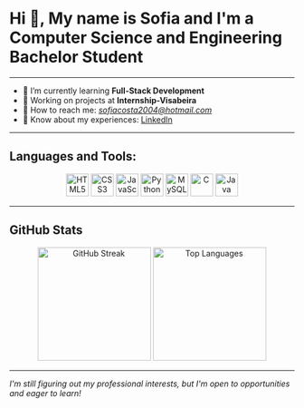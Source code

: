 # Hi 👋, My name is Sofia and I'm a Computer Science and Engineering Bachelor Student

---

- 🌱 I’m currently learning **Full-Stack Development**
- 💼 Working on projects at **Internship-Visabeira**
- 📧 How to reach me: *sofiacosta2004@hotmail.com*
- 💼 Know about my experiences: [LinkedIn](https://www.linkedin.com/in/-sofiaalbu-/)

---

## Languages and Tools:
<p align="center">
  <img src="https://cdn.jsdelivr.net/gh/devicons/devicon/icons/html5/html5-original.svg" height="40" alt="HTML5" />
  <img src="https://cdn.jsdelivr.net/gh/devicons/devicon/icons/css3/css3-original.svg" height="40" alt="CSS3" />
  <img src="https://cdn.jsdelivr.net/gh/devicons/devicon/icons/javascript/javascript-original.svg" height="40" alt="JavaScript" />
  <img src="https://cdn.jsdelivr.net/gh/devicons/devicon/icons/python/python-original.svg" height="40" alt="Python" />
  <img src="https://cdn.jsdelivr.net/gh/devicons/devicon/icons/mysql/mysql-original.svg" height="40" alt="MySQL" />
  <img src="https://cdn.jsdelivr.net/gh/devicons/devicon/icons/c/c-original.svg" height="40" alt="C" />
  <img src="https://cdn.jsdelivr.net/gh/devicons/devicon/icons/java/java-original.svg" height="40" alt="Java" />
</p>

---

## GitHub Stats

<p align="center">
  <img style="height:200px" src="https://github-readme-streak-stats.herokuapp.com/?user=SofiaAlCosta&theme=dark" alt="GitHub Streak" />
  <img style="height:200px" src="https://github-readme-stats.vercel.app/api/top-langs/?username=SofiaAlCosta&layout=compact&theme=dark" alt="Top Languages" />
</p>


---

*I'm still figuring out my professional interests, but I'm open to opportunities and eager to learn!*
